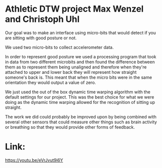# Athletic DTW project Max Wenzel and Christoph Uhl

Our goal was to make an interface using micro-bits that would detect if you are sitting with good posture or not.

We used two micro-bits to collect accelerometer data.

In order to represent good posture we used a processing program that took in data from two different microbits and then found the difference between them as to represent them being unaligned and therefore when they're attached to upper and lower back they will represent how straight someone's back is. This meant that when the micro bits were in the same orientation they would output a value of zero.

We just used the out of the box dynamic time warping algorithm with the default settings for our project. This was the best choice for what we were doing as the dynamic time warping allowed for the recognition of sitting up straight.


The work we did could probably be improved upon by being combined with several other sensors that could measure other things such as brain activity or breathing so that they would provide other forms of feedback.

# Link: 
https://youtu.be/eVrJvut9i6Y
